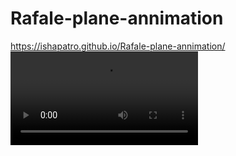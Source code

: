 # Rafale-plane-annimation
https://ishapatro.github.io/Rafale-plane-annimation/ 
![](screen-capture.webm)
